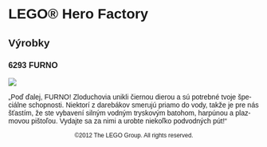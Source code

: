 <div lang="sk-SK" style="font-family: Helvetica, sans-serif;">
<h1>LEGO® Hero Factory</h1>
<h2>Výrobky</h2>
<h3 style="font-weight: bold;">
<span class="product_number">6293</span>
<span class="title">FURNO</span>
</h3>
<img src="https://www.lego.com/cdn/product-assets/product.img.pri/6293_prod.jpg" type="image/jpeg">
<p class="description">„Poď ďalej, FURNO! Zloduchovia unikli čiernou dierou a sú potrebné tvoje špeciálne schopnosti. Niektorí z darebákov smerujú priamo do vody, takže je pre nás šťastím, že ste vybavení silným vodným tryskovým batohom, harpúnou a plazmovou pištoľou. Vydajte sa za nimi a urobte niekoľko podvodných pút!“</p>
<p class="footer" style="font-size: 12px; text-align: center;">©2012 The LEGO Group. All rights reserved.</p>
</div>